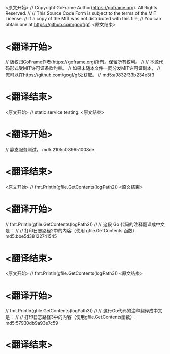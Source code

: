 
<原文开始>
// Copyright GoFrame Author(https://goframe.org). All Rights Reserved.
//
// This Source Code Form is subject to the terms of the MIT License.
// If a copy of the MIT was not distributed with this file,
// You can obtain one at https://github.com/gogf/gf.
<原文结束>

# <翻译开始>
// 版权归GoFrame作者(https://goframe.org)所有。保留所有权利。
//
// 本源代码形式受MIT许可证条款约束。
// 如果未随本文件一同分发MIT许可证副本，
// 您可以在https://github.com/gogf/gf处获取。
// md5:a9832f33b234e3f3
# <翻译结束>


<原文开始>
// static service testing.
<原文结束>

# <翻译开始>
// 静态服务测试。 md5:2105c089651008de
# <翻译结束>


<原文开始>
// fmt.Println(gfile.GetContents(logPath2))
<原文结束>

# <翻译开始>
// fmt.Println(gfile.GetContents(logPath2)) 
// 
// 这段 Go 代码的注释翻译成中文是：
// 
// 打印日志路径2中的内容（使用 gfile.GetContents 函数）. md5:bbe5d38122741545
# <翻译结束>


<原文开始>
// fmt.Println(gfile.GetContents(logPath3))
<原文结束>

# <翻译开始>
// fmt.Println(gfile.GetContents(logPath3)) 
// 
// 这行Go代码的注释翻译成中文是：
// 
// 打印日志路径3中的内容（使用gfile.GetContents函数）. md5:57930db9a93e7c59
# <翻译结束>


